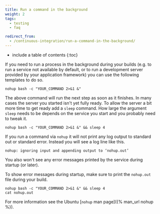 ```yaml
---
title: Run a command in the background
weight: 2
tags:
  - testing
  - faq

redirect_from:
  - /continuous-integration/run-a-command-in-the-background/
---
```


* include a table of contents
{:toc}

If you need to run a process in the background during your builds (e.g. to run a service not available by default, or to run a development server provided by your application framework) you can use the following templates to do so.

```shell
nohup bash -c "YOUR_COMMAND 2>&1 &"
```

The above command will run the next step as soon as it finishes. In many cases the server you started isn't yet fully ready. To allow the server a bit more time to get ready add a `sleep` command. How large the argument `sleep` needs to be depends on the service you start and you probably need to tweak it.

```shell
nohup bash -c "YOUR_COMMAND 2>&1 &" && sleep 4
```

If you run a command via `nohup` it will not print any log output to standard out or standard error. Instead you will see a log line like this.

```
nohup: ignoring input and appending output to ‘nohup.out’
```

You also won't see any error messages printed by the service during startup (or later).

To show error messages during startup, make sure to print the `nohup.out` file during your build.

```shell
nohup bash -c "YOUR_COMMAND 2>&1 &" && sleep 4
cat nohup.out
```

For more information see the Ubuntu [`nohup` man page]({% man_url nohup %}).
